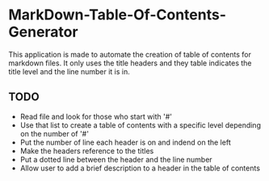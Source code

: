 # MarkDown-Table-Of-Contents-Generator

This application is made to automate the creation of table of contents for markdown files. It only uses the title headers and they table indicates the title level and the line number it is in.

## TODO
- Read file and look for those who start with '#'
- Use that list to create a table of contents with a specific level depending on the number of '#'
- Put the number of line each header is on and indend on the left
- Make the headers reference to the titles
- Put a dotted line between the header and the line number
- Allow user to add a brief description to a header in the table of contents

